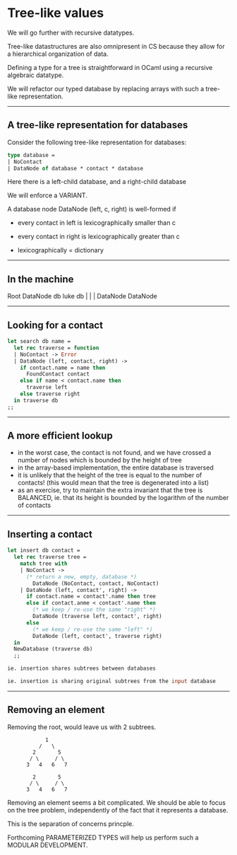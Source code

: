# Tree-like values

We will go further with recursive datatypes.

Tree-like datastructures are also omnipresent in CS because they allow
for a hierarchical organization of data.

Defining a type for a tree is straightforward in OCaml using a
recursive algebraic datatype.

We will refactor our typed database by replacing arrays with such
a tree-like representation.

------------------------------------------------------------
## A tree-like representation for databases

Consider the following tree-like representation for databases:
```ocaml
type database =
| NoContact
| DataNode of database * contact * database
```

Here there is a left-child database, and a right-child database

We will enforce a VARIANT.

A database node DataNode (left, c, right) is well-formed if
- every contact in left is lexicographically smaller than c
- every contact in right is lexicographically greater than c

- lexicographically = dictionary

------------------------------------------------------------
## In the machine
Root DataNode db    luke      db
              |                |
              |                DataNode
              DataNode

------------------------------------------------------------
## Looking for a contact
```ocaml
let search db name =
  let rec traverse = function
  | NoContact -> Error
  | DataNode (left, contact, right) ->
    if contact.name = name then
      FoundContact contact
    else if name < contact.name then
      traverse left
    else traverse right
  in traverse db
;;
```

------------------------------------------------------------
## A more efficient lookup
- in the worst case, the contact is not found, and we have crossed a number of
  nodes which is bounded by the height of tree
- in the array-based implementation, the entire database is traversed
- it is unlikely that the height of the tree is equal to the number of contacts!
  (this would mean that the tree is degenerated into a list)
- as an exercise, try to maintain the extra invariant that the tree is BALANCED,
  ie. that its height is bounded by the logarithm of the number of contacts

------------------------------------------------------------
## Inserting a contact
```ocaml
let insert db contact =
  let rec traverse tree =
    match tree with
    | NoContact ->
      (* return a new, empty, database *)
        DataNode (NoContact, contact, NoContact)
    | DataNode (left, contact', right) ->
      if contact.name = contact'.name then tree
      else if contact.anme < contact'.name then
        (* we keep / re-use the same "right" *)
        DataNode (traverse left, contact', right)
      else
        (* we keep / re-use the same "left" *)
        DataNode (left, contact', traverse right)
  in
  NewDatabase (traverse db)
  ;;

ie. insertion shares subtrees between databases

ie. insertion is sharing original subtrees from the input database

```

------------------------------------------------------------
## Removing an element
Removing the root, would leave us with 2 subtrees.

```
            1
          /   \
        2       5
       / \     / \
      3   4   6   7

        2       5
       / \     / \
      3   4   6   7
```

Removing an element seems a bit complicated.
We should be able to focus on the tree problem, independently
  of the fact that it represents a database.

This is the separation of concerns princple.

Forthcoming PARAMETERIZED TYPES will help us perform such a
MODULAR DEVELOPMENT.